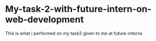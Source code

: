 # My-task-2-with-future-intern-on-web-development
This is what i performed on my task2 given to me at future-interns
